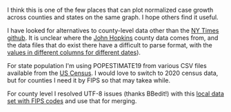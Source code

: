 I think this is one of the few places that can plot normalized case growth across counties and states on the same graph. I hope others find it useful.

I have looked for alternatives to county-level data other than the [NY Times github](https://github.com/nytimes/covid-19-data). It is unclear where the [John Hopkins](https://github.com/CSSEGISandData/COVID-19) county data comes from, and the data files that do exist there have a difficult to parse format, with the [values in different columns for different dates](https://github.com/CSSEGISandData/COVID-19/blob/master/csse_covid_19_data/csse_covid_19_time_series/time_series_covid19_confirmed_US.csv)).

For state population I'm using POPESTIMATE19 from various CSV files available from the [US Census](https://www.census.gov/newsroom/press-kits/2019/national-state-estimates.html). I would love to switch to 2020 census data, but for counties I need it by FIPS so that may takea while.

For county level I resolved UTF-8 issues (thanks BBedit!) with this [local data set with FIPS codes](https://github.com/prairie-guy/2019-State-and-County-Population-with-FIPS-key) and use that for merging.

